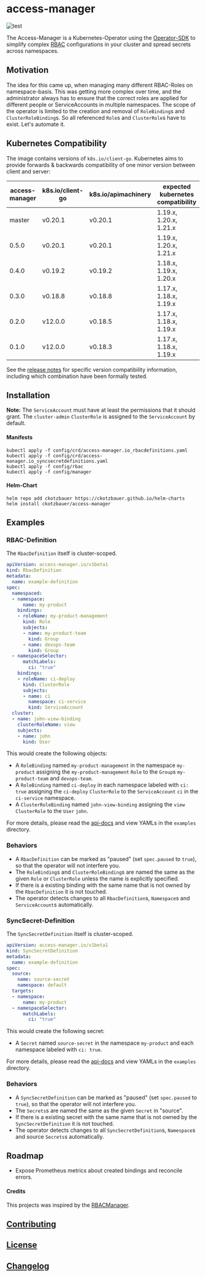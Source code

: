 # access-manager

![test](https://github.com/ckotzbauer/access-manager/workflows/test/badge.svg)

The Access-Manager is a Kubernetes-Operator using the [Operator-SDK](https://github.com/operator-framework/operator-sdk) to simplify complex [RBAC](https://kubernetes.io/docs/reference/access-authn-authz/rbac/) configurations in your cluster and spread secrets across namespaces.

## Motivation

The idea for this came up, when managing many different RBAC-Roles on namespace-basis. This was getting more complex over time, and the administrator always has to ensure that the correct roles are applied for different people or ServiceAccounts in multiple namespaces. The scope of the operator is limited to the creation and removal of `RoleBinding`s and `ClusterRoleBinding`s. So all referenced `Role`s and `ClusterRole`s have to exist. Let's automate it.

## Kubernetes Compatibility

The image contains versions of `k8s.io/client-go`. Kubernetes aims to provide forwards & backwards compatibility of one minor version between client and server:

| access-manager  | k8s.io/client-go | k8s.io/apimachinery | expected kubernetes compatibility |
|-----------------|------------------|---------------------|-----------------------------------|
| master          | v0.20.1          | v0.20.1             | 1.19.x, 1.20.x, 1.21.x            |
| 0.5.0           | v0.20.1          | v0.20.1             | 1.19.x, 1.20.x, 1.21.x            |
| 0.4.0           | v0.19.2          | v0.19.2             | 1.18.x, 1.19.x, 1.20.x            |
| 0.3.0           | v0.18.8          | v0.18.8             | 1.17.x, 1.18.x, 1.19.x            |
| 0.2.0           | v12.0.0          | v0.18.5             | 1.17.x, 1.18.x, 1.19.x            |
| 0.1.0           | v12.0.0          | v0.18.3             | 1.17.x, 1.18.x, 1.19.x            |

See the [release notes](https://github.com/ckotzbauer/access-manager/releases) for specific version compatibility information, including which
combination have been formally tested.

## Installation

**Note:** The `ServiceAccount` must have at least the permissions that it should grant. The `cluster-admin` `ClusterRole` is assigned to the `ServiceAccount` by default.

#### Manifests

```
kubectl apply -f config/crd/access-manager.io_rbacdefinitions.yaml
kubectl apply -f config/crd/access-manager.io_syncsecretdefinitions.yaml
kubectl apply -f config/rbac
kubectl apply -f config/manager
```

#### Helm-Chart

```
helm repo add ckotzbauer https://ckotzbauer.github.io/helm-charts
helm install ckotzbauer/access-manager
```

## Examples

### RBAC-Definition

The `RbacDefinition` itself is cluster-scoped.

```yaml
apiVersion: access-manager.io/v1beta1
kind: RbacDefinition
metadata:
  name: example-definition
spec:
  namespaced:
  - namespace:
      name: my-product
    bindings:
    - roleName: my-product-management
      kind: Role
      subjects:
      - name: my-product-team
        kind: Group
      - name: devops-team
        kind: Group
  - namespaceSelector:
      matchLabels:
        ci: "true"
    bindings:
    - roleName: ci-deploy
      kind: ClusterRole
      subjects:
      - name: ci
        namespace: ci-service
        kind: ServiceAccount
  cluster:
  - name: john-view-binding
    clusterRoleName: view
    subjects:
    - name: john
      kind: User
```

This would create the following objects:
- A `RoleBinding` named `my-product-management` in the namespace `my-product` assigning the `my-product-management` `Role` to the `Group`s `my-product-team` and `devops-team`.
- A `RoleBinding` named `ci-deploy` in each namespace labeled with `ci: true` assigning the `ci-deploy` `ClusterRole` to the `ServiceAccount` `ci` in the `ci-service` namespace.
- A `ClusterRoleBinding` named `john-view-binding` assigning the `view` `ClusterRole` to the `User` `john`.

For more details, please read the [api-docs](https://github.com/ckotzbauer/access-manager/blob/master/docs/api.md) and view YAMLs in the `examples` directory.


### Behaviors

- A `RbacDefinition` can be marked as "paused" (set `spec.paused` to `true`), so that the operator will not interfere you.
- The `RoleBinding`s and `ClusterRoleBinding`s are named the same as the given `Role` or `ClusterRole` unless the name is explicitly specified.
- If there is a existing binding with the same name that is not owned by the `RbacDefinition` it is not touched.
- The operator detects changes to all `RbacDefinition`s, `Namespace`s and `ServiceAccount`s automatically.


### SyncSecret-Definition

The `SyncSecretDefinition` itself is cluster-scoped.

```yaml
apiVersion: access-manager.io/v1beta1
kind: SyncSecretDefinition
metadata:
  name: example-definition
spec:
  source:
    name: source-secret
    namespace: default
  targets:
  - namespace:
      name: my-product
  - namespaceSelector:
      matchLabels:
        ci: "true"
```

This would create the following secret:
- A `Secret` named `source-secret` in the namespace `my-product` and each namespace labeled with `ci: true`.

For more details, please read the [api-docs](https://github.com/ckotzbauer/access-manager/blob/master/docs/api.md) and view YAMLs in the `examples` directory.


### Behaviors

- A `SyncSecretDefinition` can be marked as "paused" (set `spec.paused` to `true`), so that the operator will not interfere you.
- The `Secrets`s are named the same as the given `Secret` in "source".
- If there is a existing secret with the same name that is not owned by the `SyncSecretDefinition` it is not touched.
- The operator detects changes to all `SyncSecretDefinition`s, `Namespace`s and source `Secrets`s automatically.


## Roadmap

- Expose Prometheus metrics about created bindings and reconcile errors.


#### Credits

This projects was inspired by the [RBACManager](https://github.com/FairwindsOps/rbac-manager).


[Contributing](https://github.com/ckotzbauer/access-manager/blob/master/CONTRIBUTING.md)
--------
[License](https://github.com/ckotzbauer/access-manager/blob/master/LICENSE)
--------
[Changelog](https://github.com/ckotzbauer/access-manager/blob/master/CHANGELOG.md)
--------
